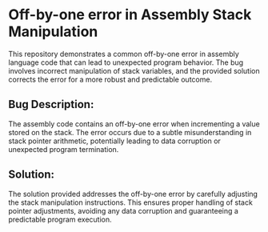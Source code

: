 # Off-by-one error in Assembly Stack Manipulation
This repository demonstrates a common off-by-one error in assembly language code that can lead to unexpected program behavior. The bug involves incorrect manipulation of stack variables, and the provided solution corrects the error for a more robust and predictable outcome.

## Bug Description:
The assembly code contains an off-by-one error when incrementing a value stored on the stack. The error occurs due to a subtle misunderstanding in stack pointer arithmetic, potentially leading to data corruption or unexpected program termination.

## Solution:
The solution provided addresses the off-by-one error by carefully adjusting the stack manipulation instructions. This ensures proper handling of stack pointer adjustments, avoiding any data corruption and guaranteeing a predictable program execution.